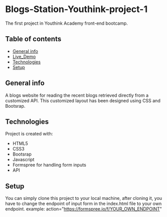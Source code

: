 # Blogs-Station-Youthink-project-1
The first project in Youthink Academy front-end bootcamp.
## Table of contents
* [General info](#general-info)
* [Live_Demo](#blogstation1.netlify.app)
* [Technologies](#technologies)
* [Setup](#setup)

## General info
A blogs website for reading the recent blogs retrieved directly from a customized API. This customized layout has been designed using CSS and Bootsrap.

	
## Technologies
Project is created with:
* HTML5
* CSS3
* Bootsrap
* Javascript
* Formspree for handling form inputs
* API
	
## Setup
You can simply clone this project to your local machine, after cloning it, you have to change the endpoint of input form in the index.html file to your own endpoint.
example: action="https://formspree.io/f/YOUR_OWN_ENDPOINT" 
